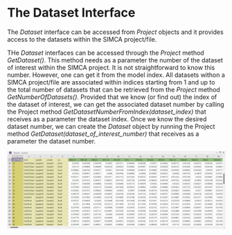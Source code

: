 # The Dataset Interface

The *Dataset* interface can be accessed from *Project* objects and it provides access to the datasets within the SIMCA project/file.

THe *Dataset* interfaces can be accessed through the *Project* method *GetDataset()*. This method needs as a parameter the number of the dataset of interest within the SIMCA project. It is not straightforward to know this number. However, one can get it from the model index. All datasets withon a SIMCA project/file are associated within indices starting from 1 and up to the total number of datasets that can be retrieved from the *Project* method *GetNumberOfDatasets()*. Provided that we know (or find out) the index of the dataset of interest, we can get the associated dataset number by calling the Project method *GetDatasetNumberFromIndex(dataset_index)* that receives as a parameter the dataset index. Once we know the desired dataset number, we can create the *Dataset* object by running the Project method *GetDataset(dataset_of_interest_number)* that receives as a parameter the dataset number.


![train dataset](Dataset_Images/DatasetTrainset.png)